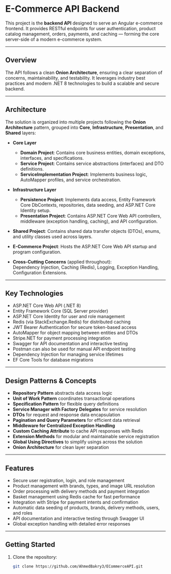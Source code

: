 # E-Commerce API Backend

This project is the **backend API** designed to serve an Angular e-commerce frontend. It provides RESTful endpoints for user authentication, product catalog management, orders, payments, and caching — forming the core server-side of a modern e-commerce system.

---

## Overview

The API follows a clean **Onion Architecture**, ensuring a clear separation of concerns, maintainability, and testability. It leverages industry best practices and modern .NET 8 technologies to build a scalable and secure backend.

---

## Architecture

The solution is organized into multiple projects following the **Onion Architecture** pattern, grouped into **Core**, **Infrastructure**, **Presentation**, and **Shared** layers:

- **Core Layer**  
  - **Domain Project**: Contains core business entities, domain exceptions, interfaces, and specifications.  
  - **Service Project**: Contains service abstractions (interfaces) and DTO definitions.  
  - **ServiceImplementation Project**: Implements business logic, AutoMapper profiles, and service orchestration.

- **Infrastructure Layer**  
  - **Persistence Project**: Implements data access, Entity Framework Core DbContexts, repositories, data seeding, and ASP.NET Core Identity setup.  
  - **Presentation Project**: Contains ASP.NET Core Web API controllers, middleware (exception handling, caching), and API configuration.

- **Shared Project**: Contains shared data transfer objects (DTOs), enums, and utility classes used across layers.

- **E-Commerce Project**: Hosts the ASP.NET Core Web API startup and program configuration.

- **Cross-Cutting Concerns** (applied throughout):  
  Dependency Injection, Caching (Redis), Logging, Exception Handling, Configuration Extensions.

---

## Key Technologies

- ASP.NET Core Web API (.NET 8)  
- Entity Framework Core (SQL Server provider)  
- ASP.NET Core Identity for user and role management  
- Redis (via StackExchange.Redis) for distributed caching  
- JWT Bearer Authentication for secure token-based access  
- AutoMapper for object mapping between entities and DTOs  
- Stripe.NET for payment processing integration  
- Swagger for API documentation and interactive testing  
- Postman can also be used for manual API endpoint testing  
- Dependency Injection for managing service lifetimes  
- EF Core Tools for database migrations  

---

## Design Patterns & Concepts

- **Repository Pattern** abstracts data access logic  
- **Unit of Work Pattern** coordinates transactional operations  
- **Specification Pattern** for flexible query definitions  
- **Service Manager with Factory Delegates** for service resolution  
- **DTOs** for request and response data encapsulation  
- **Pagination and Query Parameters** for efficient data retrieval  
- **Middleware for Centralized Exception Handling**  
- **Custom Caching Attribute** to cache API responses with Redis  
- **Extension Methods** for modular and maintainable service registration  
- **Global Using Directives** to simplify usings across the solution  
- **Onion Architecture** for clean layer separation  

---

## Features

- Secure user registration, login, and role management  
- Product management with brands, types, and image URL resolution  
- Order processing with delivery methods and payment integration  
- Basket management using Redis cache for fast performance  
- Integration with Stripe for payment intents and confirmation  
- Automatic data seeding of products, brands, delivery methods, users, and roles  
- API documentation and interactive testing through Swagger UI  
- Global exception handling with detailed error responses  

---

## Getting Started

1. Clone the repository:  
   ```bash
   git clone https://github.com/AhmedBakry3/ECommerceAPI.git
